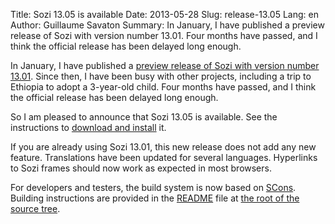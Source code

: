 Title: Sozi 13.05 is available
Date: 2013-05-28
Slug: release-13.05
Lang: en
Author: Guillaume Savaton
Summary:
    In January, I have published a preview release of Sozi with version number 13.01.
    Four months have passed, and I think the official release has been delayed long enough.

In January, I have published a [preview release of Sozi with version number 13.01](|filename|release-13.01.md).
Since then, I have been busy with other projects, including a trip to Ethiopia to adopt a 3-year-old child.
Four months have passed, and I think the official release has been delayed long enough.

So I am pleased to announce that Sozi 13.05 is available.
See the instructions to [download and install](|filename|/pages/en/install.md) it.

If you are already using Sozi 13.01, this new release does not add any new feature.
Translations have been updated for several languages.
Hyperlinks to Sozi frames should now work as expected in most browsers.

For developers and testers, the build system is now based on [SCons](http://www.scons.org/).
Building instructions are provided in the [README](https://github.com/senshu/Sozi/blob/master/README.md) file
at [the root of the source tree](https://github.com/senshu/Sozi).
